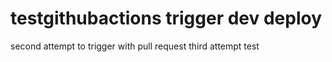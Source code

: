 # testgithubactions trigger dev deploy
second attempt to trigger with pull request
third attempt test

